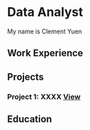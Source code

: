 # Data Analyst

My name is Clement Yuen


## Work Experience  


## Projects
### Project 1: XXXX [View](./project_page1.md)

## Education
